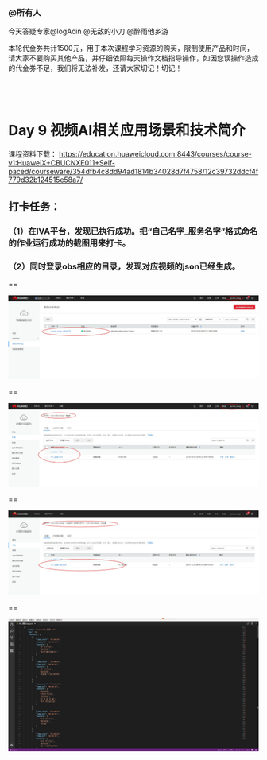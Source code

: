 ###  @所有人
今天答疑专家@logAcin @无敌的小刀 @醉雨他乡游    


本轮代金券共计1500元，用于本次课程学习资源的购买，限制使用产品和时间，请大家不要购买其他产品，并仔细依照每天操作文档指导操作，如因您误操作造成的代金券不足，我们将无法补发，还请大家切记！切记！

 
------------------

# Day 9 视频AI相关应用场景和技术简介
课程资料下载：
https://education.huaweicloud.com:8443/courses/course-v1:HuaweiX+CBUCNXE011+Self-paced/courseware/354dfb4c8dd94ad1814b34028d7f4758/12c39732ddcf4f779d32b124515e58a7/


## 打卡任务：
### （1）在IVA平台，发现已执行成功。把“自己名字_服务名字”格式命名的作业运行成功的截图用来打卡。
### （2）同时登录obs相应的目录，发现对应视频的json已经生成。

==

![](https://raw.githubusercontent.com/latermonk/AI_21DAY/master/09/PNG/DAY01.jpg)

==

![](https://raw.githubusercontent.com/latermonk/AI_21DAY/master/09/PNG/DAY02.jpg)

==

![](https://raw.githubusercontent.com/latermonk/AI_21DAY/master/09/PNG/DAY03.jpg)

==

![](https://raw.githubusercontent.com/latermonk/AI_21DAY/master/09/PNG/DAY04.jpg)